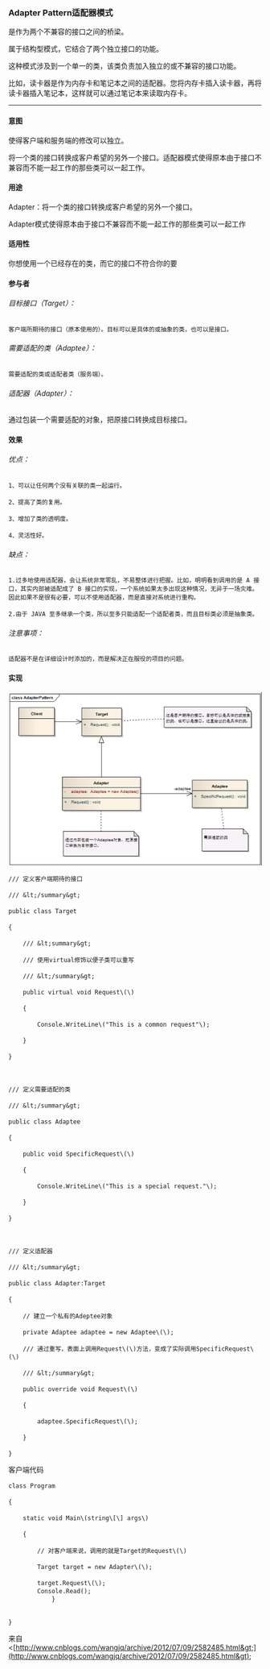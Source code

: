### Adapter Pattern适配器模式

是作为两个不兼容的接口之间的桥梁。

属于结构型模式，它结合了两个独立接口的功能。

这种模式涉及到一个单一的类，该类负责加入独立的或不兼容的接口功能。

比如，读卡器是作为内存卡和笔记本之间的适配器。您将内存卡插入读卡器，再将读卡器插入笔记本，这样就可以通过笔记本来读取内存卡。

---

#### 意图

使得客户端和服务端的修改可以独立。

将一个类的接口转换成客户希望的另外一个接口。适配器模式使得原本由于接口不兼容而不能一起工作的那些类可以一起工作。

#### 用途

Adapter：将一个类的接口转换成客户希望的另外一个接口。

Adapter模式使得原本由于接口不兼容而不能一起工作的那些类可以一起工作

#### 适用性

你想使用一个已经存在的类，而它的接口不符合你的要

#### 参与者

###### 目标接口（Target）：

```
客户端所期待的接口（原本使用的）。目标可以是具体的或抽象的类，也可以是接口。
```

###### 需要适配的类（Adaptee）：

```
需要适配的类或适配者类（服务端）。
```

###### 适配器（Adapter）：

通过包装一个需要适配的对象，把原接口转换成目标接口。

#### 效果

###### 优点：

```
1、可以让任何两个没有关联的类一起运行。 

2、提高了类的复用。 

3、增加了类的透明度。 

4、灵活性好。
```

###### 缺点：

```
1.过多地使用适配器，会让系统非常零乱，不易整体进行把握。比如，明明看到调用的是 A 接口，其实内部被适配成了 B 接口的实现，一个系统如果太多出现这种情况，无异于一场灾难。因此如果不是很有必要，可以不使用适配器，而是直接对系统进行重构。 

2.由于 JAVA 至多继承一个类，所以至多只能适配一个适配者类，而且目标类必须是抽象类。
```

###### 注意事项：

```
适配器不是在详细设计时添加的，而是解决正在服役的项目的问题。
```

#### 实现

![](/assets/adapter.png)

```
/// 定义客户端期待的接口

/// &lt;/summary&gt;

public class Target

{

    /// &lt;summary&gt;

    /// 使用virtual修饰以便子类可以重写

    /// &lt;/summary&gt;

    public virtual void Request\(\)

    {

        Console.WriteLine\("This is a common request"\);

    }

}



/// 定义需要适配的类

/// &lt;/summary&gt;

public class Adaptee

{

    public void SpecificRequest\(\)

    {

        Console.WriteLine\("This is a special request."\);

    }

}



/// 定义适配器

/// &lt;/summary&gt;

public class Adapter:Target

{

    // 建立一个私有的Adeptee对象

    private Adaptee adaptee = new Adaptee\(\);

    /// 通过重写，表面上调用Request\(\)方法，变成了实际调用SpecificRequest\(\)

    /// &lt;/summary&gt;

    public override void Request\(\)

    {

        adaptee.SpecificRequest\(\);

    }

}
```

客户端代码

```
class Program

{

    static void Main\(string\[\] args\)

    {

        // 对客户端来说，调用的就是Target的Request\(\)

        Target target = new Adapter\(\);

        target.Request\(\);
        Console.Read();
            }
```

```

}
```

来自 &lt;[http://www.cnblogs.com/wangjq/archive/2012/07/09/2582485.html&gt;](http://www.cnblogs.com/wangjq/archive/2012/07/09/2582485.html&gt);

